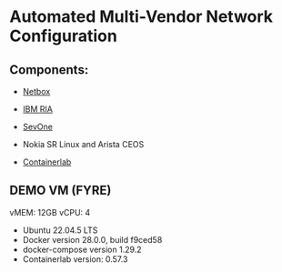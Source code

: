 # Automated Multi-Vendor Network Configuration 
## Components: 

- [Netbox](https://github.com/netbox-community/netbox-docker)

- [IBM RIA](https://www.ibm.com/products/rapid-infrastructure-automation)

- [SevOne](https://www.ibm.com/products/sevone)

- Nokia SR Linux and Arista CEOS 

- [Containerlab](https://containerlab.dev/install/)


## DEMO VM (FYRE)

vMEM: 12GB vCPU: 4
- Ubuntu 22.04.5 LTS
- Docker version 28.0.0, build f9ced58
- docker-compose version 1.29.2
- Containerlab version: 0.57.3
  

